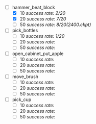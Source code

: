 - [ ] hammer_beat_block
  - [x] 10 *success rate: 2/20*
  - [x] 20 *success rate: 7/20*
  - [ ] 50 *success rate: 8/20(2400.ckpt)*
- [ ] pick_bottles
  - [ ] 10 *success rate: 1/20*
  - [ ] 20 *success rate:*
  - [ ] 50 *success rate:*
- [ ] open_cabinet_put_apple
  - [ ] 10 *success rate:*
  - [ ] 20 *success rate:*
  - [ ] 50 *success rate:*
- [ ] move_brush
  - [ ] 10 *success rate:*
  - [ ] 20 *success rate:*
  - [ ] 50 *success rate:*
- [ ] pick_cup
  - [ ] 10 *success rate:*
  - [ ] 20 *success rate:*
  - [ ] 50 *success rate:*